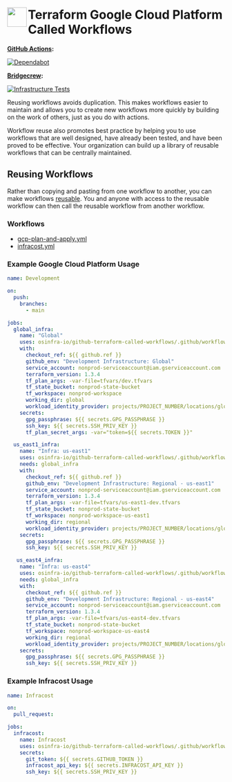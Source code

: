 # <img align="left" width="45" height="45" src="https://user-images.githubusercontent.com/1610100/201473670-e0e6bdeb-742f-4be1-a47a-3506309620a3.png"> Terraform Google Cloud Platform Called Workflows

**[GitHub Actions](https://github.com/osinfra-io/github-terraform-gcp-called-workflows/actions):**

[![Dependabot](https://github.com/osinfra-io/github-terraform-gcp-called-workflows/actions/workflows/local-dependabot.yml/badge.svg)](https://github.com/osinfra-io/github-terraform-gcp-called-workflows/actions/workflows/local-dependabot.yml)

**[Bridgecrew](https://www.bridgecrew.cloud/projects?types=Passed&repository=osinfra-io%2Fgithub-terraform-gcp-called-workflows&branch=main):**

[![Infrastructure Tests](https://www.bridgecrew.cloud/badges/github/osinfra-io/github-terraform-gcp-called-workflows/general)](https://www.bridgecrew.cloud/link/badge?vcs=github&fullRepo=osinfra-io%2Fgithub-terraform-gcp-called-workflows&benchmark=INFRASTRUCTURE+SECURITY)

Reusing workflows avoids duplication. This makes workflows easier to maintain and allows you to create new workflows
more quickly by building on the work of others, just as you do with actions.

Workflow reuse also promotes best practice by helping you to use workflows that are well designed, have already been
tested, and have been proved to be effective. Your organization can build up a library of reusable workflows that can
be centrally maintained.

## Reusing Workflows

Rather than copying and pasting from one workflow to another, you can make workflows [reusable](https://docs.github.com/en/actions/learn-github-actions/reusing-workflows). You and anyone with access to the reusable workflow can then call the reusable workflow from another workflow.

### Workflows

- [gcp-plan-and-apply.yml](.github/workflows/gcp-plan-and-apply.yml)
- [infracost.yml](.github/workflows/infracost.yml)

### Example Google Cloud Platform Usage

```yaml
name: Development

on:
  push:
    branches:
      - main

jobs:
  global_infra:
    name: "Global"
    uses: osinfra-io/github-terraform-called-workflows/.github/workflows/gcp-plan-and-apply-called.yml@v0.0.0
    with:
      checkout_ref: ${{ github.ref }}
      github_env: "Development Infrastructure: Global"
      service_account: nonprod-serviceaccount@iam.gserviceaccount.com
      terraform_version: 1.3.4
      tf_plan_args: -var-file=tfvars/dev.tfvars
      tf_state_bucket: nonprod-state-bucket
      tf_workspace: nonprod-workspace
      working_dir: global
      workload_identity_provider: projects/PROJECT_NUMBER/locations/global/workloadIdentityPools/github-actions/providers/github-actions-oidc
    secrets:
      gpg_passphrase: ${{ secrets.GPG_PASSPHRASE }}
      ssh_key: ${{ secrets.SSH_PRIV_KEY }}
      tf_plan_secret_args: -var="token=${{ secrets.TOKEN }}"

  us_east1_infra:
    name: "Infra: us-east1"
    uses: osinfra-io/github-terraform-called-workflows/.github/workflows/gcp-plan-and-apply-called.yml@v0.0.0
    needs: global_infra
    with:
      checkout_ref: ${{ github.ref }}
      github_env: "Development Infrastructure: Regional - us-east1"
      service_account: nonprod-serviceaccount@iam.gserviceaccount.com
      terraform_version: 1.3.4
      tf_plan_args: -var-file=tfvars/us-east1-dev.tfvars
      tf_state_bucket: nonprod-state-bucket
      tf_workspace: nonprod-workspace-us-east1
      working_dir: regional
      workload_identity_provider: projects/PROJECT_NUMBER/locations/global/workloadIdentityPools/github-actions/providers/github-actions-oidc
    secrets:
      gpg_passphrase: ${{ secrets.GPG_PASSPHRASE }}
      ssh_key: ${{ secrets.SSH_PRIV_KEY }}

   us_east4_infra:
    name: "Infra: us-east4"
    uses: osinfra-io/github-terraform-called-workflows/.github/workflows/gcp-plan-and-apply-called.yml@v0.0.0
    needs: global_infra
    with:
      checkout_ref: ${{ github.ref }}
      github_env: "Development Infrastructure: Regional - us-east4"
      service_account: nonprod-serviceaccount@iam.gserviceaccount.com
      terraform_version: 1.3.4
      tf_plan_args: -var-file=tfvars/us-east4-dev.tfvars
      tf_state_bucket: nonprod-state-bucket
      tf_workspace: nonprod-workspace-us-east4
      working_dir: regional
      workload_identity_provider: projects/PROJECT_NUMBER/locations/global/workloadIdentityPools/github-actions/providers/github-actions-oidc
    secrets:
      gpg_passphrase: ${{ secrets.GPG_PASSPHRASE }}
      ssh_key: ${{ secrets.SSH_PRIV_KEY }}
```

### Example Infracost Usage

```yaml
name: Infracost

on:
  pull_request:

jobs:
  infracost:
    name: Infracost
    uses: osinfra-io/github-terraform-called-workflows/.github/workflows/infracost.yml@v0.0.0
    secrets:
      git_token: ${{ secrets.GITHUB_TOKEN }}
      infracost_api_key: ${{ secrets.INFRACOST_API_KEY }}
      ssh_key: ${{ secrets.SSH_PRIV_KEY }}
```
